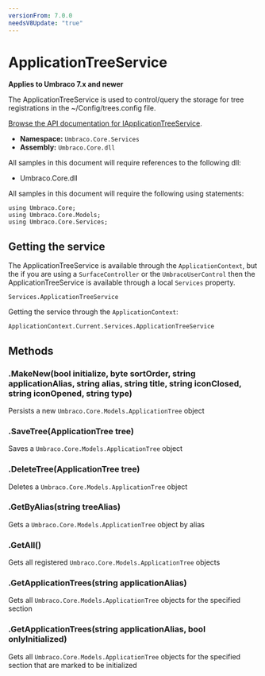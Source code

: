 ```yaml
---
versionFrom: 7.0.0
needsV8Update: "true"
---
```


# ApplicationTreeService

**Applies to Umbraco 7.x and newer**

The ApplicationTreeService is used to control/query the storage for tree registrations in the ~/Config/trees.config file.

[Browse the API documentation for IApplicationTreeService](https://our.umbraco.com/apidocs/v7/csharp/api/Umbraco.Core.Services.IApplicationTreeService.html).

 * **Namespace:** `Umbraco.Core.Services`
 * **Assembly:** `Umbraco.Core.dll`

All samples in this document will require references to the following dll:

* Umbraco.Core.dll

All samples in this document will require the following using statements:

    using Umbraco.Core;
    using Umbraco.Core.Models;
    using Umbraco.Core.Services;

## Getting the service
The ApplicationTreeService is available through the `ApplicationContext`, but the if you are using a `SurfaceController` or the `UmbracoUserControl` then the ApplicationTreeService is available through a local `Services` property.

    Services.ApplicationTreeService

Getting the service through the `ApplicationContext`:

    ApplicationContext.Current.Services.ApplicationTreeService

## Methods

### .MakeNew(bool initialize, byte sortOrder, string applicationAlias, string alias, string title, string iconClosed, string iconOpened, string type)
Persists a new `Umbraco.Core.Models.ApplicationTree` object

### .SaveTree(ApplicationTree tree)
Saves a `Umbraco.Core.Models.ApplicationTree` object

### .DeleteTree(ApplicationTree tree)
Deletes a `Umbraco.Core.Models.ApplicationTree` object

### .GetByAlias(string treeAlias)
Gets a `Umbraco.Core.Models.ApplicationTree` object by alias

### .GetAll()
Gets all registered `Umbraco.Core.Models.ApplicationTree` objects

### .GetApplicationTrees(string applicationAlias)
Gets all `Umbraco.Core.Models.ApplicationTree` objects for the specified section

### .GetApplicationTrees(string applicationAlias, bool onlyInitialized)
Gets all `Umbraco.Core.Models.ApplicationTree` objects for the specified section that are marked to be initialized
